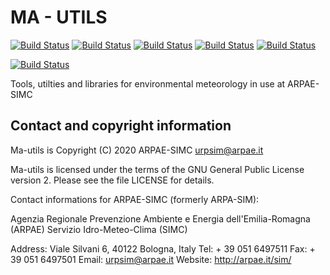 # MA - UTILS

[![Build Status](https://badges.herokuapp.com/travis/ARPA-SIMC/ma_utils?branch=master&env=DOCKER_IMAGE=centos:7&label=centos7)](https://travis-ci.org/ARPA-SIMC/ma_utils)
[![Build Status](https://badges.herokuapp.com/travis/ARPA-SIMC/ma_utils?branch=master&env=DOCKER_IMAGE=centos:8&label=centos8)](https://travis-ci.org/ARPA-SIMC/ma_utils)
[![Build Status](https://badges.herokuapp.com/travis/ARPA-SIMC/ma_utils?branch=master&env=DOCKER_IMAGE=fedora:30&label=fedora30)](https://travis-ci.org/ARPA-SIMC/ma_utils)
[![Build Status](https://badges.herokuapp.com/travis/ARPA-SIMC/ma_utils?branch=master&env=DOCKER_IMAGE=fedora:31&label=fedora31)](https://travis-ci.org/ARPA-SIMC/ma_utils)
[![Build Status](https://badges.herokuapp.com/travis/ARPA-SIMC/ma_utils?branch=master&env=DOCKER_IMAGE=fedora:rawhide&label=fedorarawhide)](https://travis-ci.org/ARPA-SIMC/ma_utils)

[![Build Status](https://copr.fedorainfracloud.org/coprs/simc/stable/package/ma_utils/status_image/last_build.png)](https://copr.fedorainfracloud.org/coprs/simc/stable/package/ma_utils/)

Tools, utilties and libraries for environmental meteorology
in use at ARPAE-SIMC

## Contact and copyright information

Ma-utils is Copyright (C) 2020  ARPAE-SIMC <urpsim@arpae.it>

Ma-utils is licensed under the terms of the GNU General Public License version
2.  Please see the file LICENSE for details.

Contact informations for ARPAE-SIMC (formerly ARPA-SIM):

  Agenzia Regionale Prevenzione Ambiente e Energia dell'Emilia-Romagna (ARPAE)
  Servizio Idro-Meteo-Clima (SIMC)

  Address: Viale Silvani 6, 40122 Bologna, Italy
  Tel: + 39 051 6497511
  Fax: + 39 051 6497501
  Email: urpsim@arpae.it
  Website: http://arpae.it/sim/
